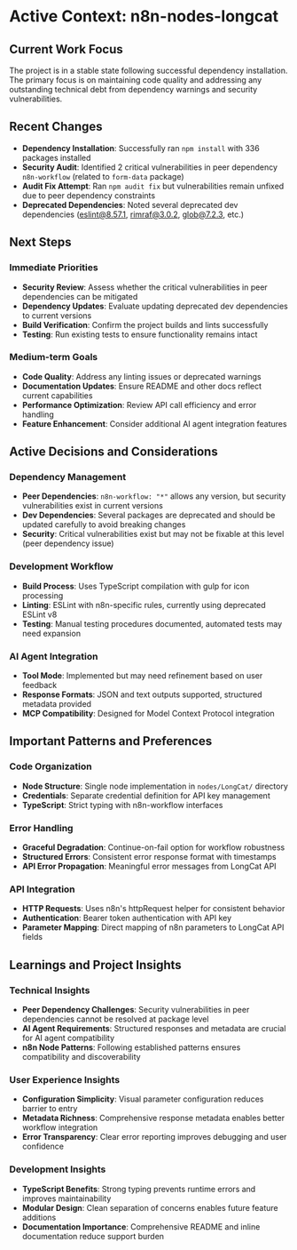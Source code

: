# Active Context: n8n-nodes-longcat

## Current Work Focus

The project is in a stable state following successful dependency installation. The primary focus is on maintaining code quality and addressing any outstanding technical debt from dependency warnings and security vulnerabilities.

## Recent Changes

- **Dependency Installation**: Successfully ran `npm install` with 336 packages installed
- **Security Audit**: Identified 2 critical vulnerabilities in peer dependency `n8n-workflow` (related to `form-data` package)
- **Audit Fix Attempt**: Ran `npm audit fix` but vulnerabilities remain unfixed due to peer dependency constraints
- **Deprecated Dependencies**: Noted several deprecated dev dependencies (eslint@8.57.1, rimraf@3.0.2, glob@7.2.3, etc.)

## Next Steps

### Immediate Priorities

- **Security Review**: Assess whether the critical vulnerabilities in peer dependencies can be mitigated
- **Dependency Updates**: Evaluate updating deprecated dev dependencies to current versions
- **Build Verification**: Confirm the project builds and lints successfully
- **Testing**: Run existing tests to ensure functionality remains intact

### Medium-term Goals

- **Code Quality**: Address any linting issues or deprecated warnings
- **Documentation Updates**: Ensure README and other docs reflect current capabilities
- **Performance Optimization**: Review API call efficiency and error handling
- **Feature Enhancement**: Consider additional AI agent integration features

## Active Decisions and Considerations

### Dependency Management

- **Peer Dependencies**: `n8n-workflow: "*"` allows any version, but security vulnerabilities exist in current versions
- **Dev Dependencies**: Several packages are deprecated and should be updated carefully to avoid breaking changes
- **Security**: Critical vulnerabilities exist but may not be fixable at this level (peer dependency issue)

### Development Workflow

- **Build Process**: Uses TypeScript compilation with gulp for icon processing
- **Linting**: ESLint with n8n-specific rules, currently using deprecated ESLint v8
- **Testing**: Manual testing procedures documented, automated tests may need expansion

### AI Agent Integration

- **Tool Mode**: Implemented but may need refinement based on user feedback
- **Response Formats**: JSON and text outputs supported, structured metadata provided
- **MCP Compatibility**: Designed for Model Context Protocol integration

## Important Patterns and Preferences

### Code Organization

- **Node Structure**: Single node implementation in `nodes/LongCat/` directory
- **Credentials**: Separate credential definition for API key management
- **TypeScript**: Strict typing with n8n-workflow interfaces

### Error Handling

- **Graceful Degradation**: Continue-on-fail option for workflow robustness
- **Structured Errors**: Consistent error response format with timestamps
- **API Error Propagation**: Meaningful error messages from LongCat API

### API Integration

- **HTTP Requests**: Uses n8n's httpRequest helper for consistent behavior
- **Authentication**: Bearer token authentication with API key
- **Parameter Mapping**: Direct mapping of n8n parameters to LongCat API fields

## Learnings and Project Insights

### Technical Insights

- **Peer Dependency Challenges**: Security vulnerabilities in peer dependencies cannot be resolved at package level
- **AI Agent Requirements**: Structured responses and metadata are crucial for AI agent compatibility
- **n8n Node Patterns**: Following established patterns ensures compatibility and discoverability

### User Experience Insights

- **Configuration Simplicity**: Visual parameter configuration reduces barrier to entry
- **Metadata Richness**: Comprehensive response metadata enables better workflow integration
- **Error Transparency**: Clear error reporting improves debugging and user confidence

### Development Insights

- **TypeScript Benefits**: Strong typing prevents runtime errors and improves maintainability
- **Modular Design**: Clean separation of concerns enables future feature additions
- **Documentation Importance**: Comprehensive README and inline documentation reduce support burden
